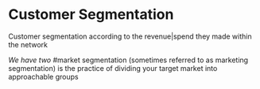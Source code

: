 # Customer Segmentation 
<p>Customer segmentation according to the revenue|spend they made within the network</p>
<i>We have two </i>
#market segmentation (sometimes referred to as marketing segmentation) is the practice of dividing your target market into approachable groups